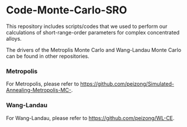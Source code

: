 # Code-Monte-Carlo-SRO

This repository includes scripts/codes that we used to perform our calculations of short-range-order parameters for complex concentrated alloys.

The drivers of the Metroplis Monte Carlo and Wang-Landau Monte Carlo can be found in other repositories. 

### Metropolis
For Metropolis, please refer to https://github.com/peizong/Simulated-Annealing-Metropolis-MC-.

### Wang-Landau

For Wang-Landau, please refer to https://github.com/peizong/WL-CE.

